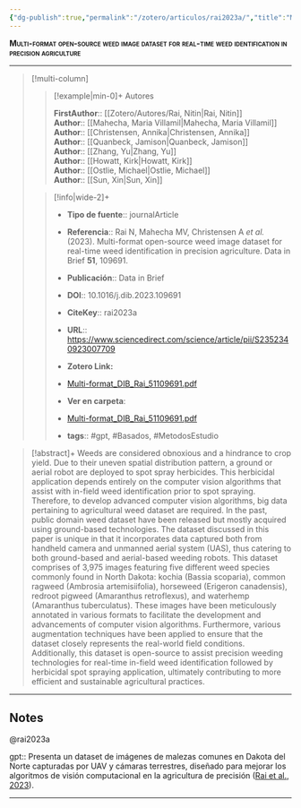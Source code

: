 ```yaml
---
{"dg-publish":true,"permalink":"/zotero/articulos/rai2023a/","title":"Multi-format open-source weed image dataset for real-time weed identification in precision agriculture","tags":["#zotero"]}
---
```



<span style="font-variant:small-caps; font-weight: bold;">Multi-format open-source weed image dataset for real-time weed identification in precision agriculture</span>

---


> [!multi-column]
>
>> [!example|min-0]+ Autores
>> 
>> **FirstAuthor**:: [[Zotero/Autores/Rai, Nitin\|Rai, Nitin]]  
>> **Author**:: [[Mahecha, Maria Villamil\|Mahecha, Maria Villamil]]  
>> **Author**:: [[Christensen, Annika\|Christensen, Annika]]  
>> **Author**:: [[Quanbeck, Jamison\|Quanbeck, Jamison]]  
>> **Author**:: [[Zhang, Yu\|Zhang, Yu]]  
>> **Author**:: [[Howatt, Kirk\|Howatt, Kirk]]  
>> **Author**:: [[Ostlie, Michael\|Ostlie, Michael]]  
>> **Author**:: [[Sun, Xin\|Sun, Xin]]  
 >
>
>> [!info|wide-2]+
>>
>> - **Tipo de fuente**:: journalArticle
>> - **Referencia**:: Rai N, Mahecha MV, Christensen A _et al._ (2023). Multi-format open-source weed image dataset for real-time weed identification in precision agriculture. Data in Brief **51**, 109691.
>> - **Publicación**:: Data in Brief
>> - **DOI**:: 10.1016/j.dib.2023.109691
>> - **CiteKey**:: rai2023a
>> - **URL**:: https://www.sciencedirect.com/science/article/pii/S2352340923007709
>> - **Zotero Link:** 
>> - [Multi-format_DIB_Rai_51109691.pdf](zotero://select/library/items/XW9QI54N)
>>
>> - **Ver en carpeta**: 
>> - [Multi-format_DIB_Rai_51109691.pdf](file://J:\OneDrive\Articulos\Multi-format_DIB_Rai_51109691.pdf)
>> - **tags**:: #gpt, #Basados, #MetodosEstudio



> [!abstract]+ 
>Weeds are considered obnoxious and a hindrance to crop yield. Due to their uneven spatial distribution pattern, a ground or aerial robot are deployed to spot spray herbicides. This herbicidal application depends entirely on the computer vision algorithms that assist with in-field weed identification prior to spot spraying. Therefore, to develop advanced computer vision algorithms, big data pertaining to agricultural weed dataset are required. In the past, public domain weed dataset have been released but mostly acquired using ground-based technologies. The dataset discussed in this paper is unique in that it incorporates data captured both from handheld camera and unmanned aerial system (UAS), thus catering to both ground-based and aerial-based weeding robots. This dataset comprises of 3,975 images featuring five different weed species commonly found in North Dakota: kochia (Bassia scoparia), common ragweed (Ambrosia artemisiifolia), horseweed (Erigeron canadensis), redroot pigweed (Amaranthus retroflexus), and waterhemp (Amaranthus tuberculatus). These images have been meticulously annotated in various formats to facilitate the development and advancements of computer vision algorithms. Furthermore, various augmentation techniques have been applied to ensure that the dataset closely represents the real-world field conditions. Additionally, this dataset is open-source to assist precision weeding technologies for real-time in-field weed identification followed by herbicidal spot spraying application, ultimately contributing to more efficient and sustainable agricultural practices.


--- 

## Notes

@rai2023a

gpt:: Presenta un dataset de imágenes de malezas comunes en Dakota del Norte capturadas por UAV y cámaras terrestres, diseñado para mejorar los algoritmos de visión computacional en la agricultura de precisión ([Rai et al., 2023](zotero://select/library/items/CYYE77W5)).






---







